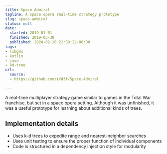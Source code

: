 ```yaml
---
title: Space Admiral
tagline: A space opera real-time strategy prototype
slug: space-admiral
status: null
date:
  started: 2019-01-01
  finished: 2019-03-30
  published: 2024-02-10 21:39:22-08:00
tags:
- libgdx
- kotlin
- java
- kd-tree
url:
  source:
  - https://github.com/ifd3f/Space-Admiral

---
```


A real-time multiplayer strategy game similar to games in the Total War
franchise, but set in a space opera setting. Although it was unfinished, it was
a useful prototype for learning about additional kinds of trees.

## Implementation details

- Uses k-d trees to expedite range and nearest-neighbor searches
- Uses unit testing to ensure the proper function of individual components
- Code is structured in a dependency injection style for modularity